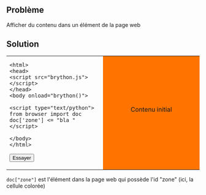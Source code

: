 Problème
--------

Afficher du contenu dans un élément de la page web


Solution
--------

<table width="100%">
<tr>
<td style="width:50%;">

    <html>
    <head>
    <script src="brython.js"></script>
    </head>
    <body onload="brython()">
    
    <script type="text/python">
    from browser import doc
    doc['zone'] <= "bla "
    </script>
    
    </body>
    </html>

<button onclick="fill_zone()">Essayer</button>
</td>
<td id="zone" style="background-color:#FF7400;text-align:center;">Contenu initial<p>
</td>
</tr>
</table>

<script type="text/python3">
def fill_zone():
    doc["zone"] <= "bla "
</script>

`doc["zone"]` est l'élément dans la page web qui possède l'id "zone" (ici, la cellule colorée)

